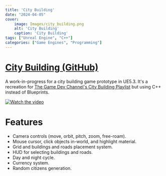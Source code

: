 ```yaml
---
title: 'City Building'
date: "2024-04-05"
cover: 
    image: Images/city_building.png
    alt: 'City Building'
    caption: 'City Building'
tags: ["Unreal Engine", "C++"]
categories: ["Game Engines", "Programming"]
---
```


# [City Building (GitHub)](https://github.com/AhmedYAbbas/UE5.3-City-Builder)
A work-in-progress for a city building game prototype in UE5.3. It's a recreation for [The Game Dev Channel's City Building Playlist](https://www.youtube.com/playlist?list=PLFYGCCDpMHmHJwhIRY6qNumAts--W8bTy) but using C++ instead of Blueprints.

[![Watch the video](https://img.youtube.com/vi/RqDowQ9bURY/hqdefault.jpg)](https://www.youtube.com/embed/RqDowQ9bURY)

# Features
- Camera controls (move, orbit, pitch, zoom, free-roam).
- Mouse cursor, click objects in-world, and highlight material.
- Grid and buildings and roads placement system.
- HUD for selecting buildings and roads.
- Day and night cycle.
- Currency system.
- Random citizens generation.